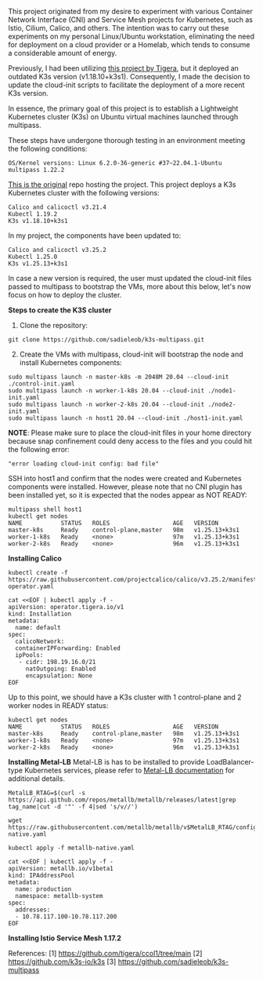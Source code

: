 This project originated from my desire to experiment with various Container Network Interface (CNI) and Service Mesh projects for Kubernetes, such as Istio, Cilium, Calico, and others. The intention was to carry out these experiments on my personal Linux/Ubuntu workstation, eliminating the need for deployment on a cloud provider or a Homelab, which tends to consume a considerable amount of energy.

Previously, I had been utilizing [this project by Tigera](https://github.com/tigera/ccol1/tree/main), but it deployed an outdated K3s version (v1.18.10+k3s1). Consequently, I made the decision to update the cloud-init scripts to facilitate the deployment of a more recent K3s version.

In essence, the primary goal of this project is to establish a Lightweight Kubernetes cluster (K3s) on Ubuntu virtual machines launched through multipass.

These steps have undergone thorough testing in an environment meeting the following conditions:
```
OS/Kernel versions: Linux 6.2.0-36-generic #37~22.04.1-Ubuntu
multipass 1.22.2
```
[This is the original](https://github.com/tigera/ccol1/tree/main) repo hosting the project. This project deploys a K3s Kubernetes cluster with the following versions:  
```
Calico and calicoctl v3.21.4
Kubectl 1.19.2
K3s v1.18.10+k3s1
```

In my project, the components have been updated to:
```
Calico and calicoctl v3.25.2
Kubectl 1.25.0
K3s v1.25.13+k3s1
```

In case a new version is required, the user must updated the cloud-init files passed to multipass to bootstrap the VMs, more about this below, 
let's now focus on how to deploy the cluster.

**Steps to create the K3S cluster**

1. Clone the repository: 
```
git clone https://github.com/sadieleob/k3s-multipass.git
```

2. Create the VMs with multipass, cloud-init will bootstrap the node and install Kubernetes components:
```
sudo multipass launch -n master-k8s -m 2048M 20.04 --cloud-init ./control-init.yaml
sudo multipass launch -n worker-1-k8s 20.04 --cloud-init ./node1-init.yaml
sudo multipass launch -n worker-2-k8s 20.04 --cloud-init ./node2-init.yaml
sudo multipass launch -n host1 20.04 --cloud-init ./host1-init.yaml
```

**NOTE**: Please make sure to place the cloud-init files in your home directory because snap confinement could deny access to the files and you could hit the following error:
```
"error loading cloud-init config: bad file"
```

SSH into host1 and confirm that the nodes were created and Kubernetes components were installed. However, please note that no CNI plugin has been installed yet, so it is expected that the nodes appear as NOT READY:
```
multipass shell host1
kubectl get nodes
NAME           STATUS   ROLES                  AGE   VERSION
master-k8s     Ready    control-plane,master   98m   v1.25.13+k3s1
worker-1-k8s   Ready    <none>                 97m   v1.25.13+k3s1
worker-2-k8s   Ready    <none>                 96m   v1.25.13+k3s1
```

**Installing Calico**
```
kubectl create -f https://raw.githubusercontent.com/projectcalico/calico/v3.25.2/manifests/tigera-operator.yaml

cat <<EOF | kubectl apply -f -
apiVersion: operator.tigera.io/v1
kind: Installation
metadata:
  name: default
spec:
  calicoNetwork:
  containerIPForwarding: Enabled
  ipPools:
   - cidr: 198.19.16.0/21
     natOutgoing: Enabled
     encapsulation: None
EOF
```

Up to this point, we should have a K3s cluster with 1 control-plane and 2 worker nodes in READY status:
```
kubectl get nodes
NAME           STATUS   ROLES                  AGE   VERSION
master-k8s     Ready    control-plane,master   98m   v1.25.13+k3s1
worker-1-k8s   Ready    <none>                 97m   v1.25.13+k3s1
worker-2-k8s   Ready    <none>                 96m   v1.25.13+k3s1
```

**Installing Metal-LB**
Metal-LB is has to be installed to provide LoadBalancer-type Kubernetes services, please refer to [Metal-LB documentation](https://metallb.universe.tf/) for additional details.

```
MetalLB_RTAG=$(curl -s https://api.github.com/repos/metallb/metallb/releases/latest|grep tag_name|cut -d '"' -f 4|sed 's/v//')

wget https://raw.githubusercontent.com/metallb/metallb/v$MetalLB_RTAG/config/manifests/metallb-native.yaml

kubectl apply -f metallb-native.yaml

cat <<EOF | kubectl apply -f -
apiVersion: metallb.io/v1beta1
kind: IPAddressPool
metadata:
  name: production
  namespace: metallb-system
spec:
  addresses:
  - 10.78.117.100-10.78.117.200
EOF
```

**Installing Istio Service Mesh 1.17.2**

References:
[1] https://github.com/tigera/ccol1/tree/main
[2] https://github.com/k3s-io/k3s
[3] https://github.com/sadieleob/k3s-multipass
